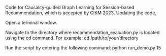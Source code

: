 Code for Causality-guided Graph Learning for Session-based Recommendation, which is accepted by CIKM 2023.
Updating the code.


Open a terminal window.

Navigate to the directory where recommendation_evaluation.py is located using the cd command. For example: cd /path/to/your/directory

Run the script by entering the following command: python run_demo.py 15






